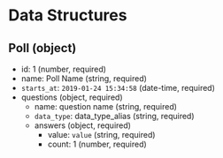 # Data Structures

## Poll (object)
+ id: 1 (number, required)
+ name: Poll Name (string, required)
+ `starts_at`: `2019-01-24 15:34:58` (date-time, required)
+ questions (object, required)
    + name: question name (string, required)
    + `data_type`: data_type_alias (string, required)
    + answers (object, required)
        + value: `value` (string, required)
        + count: 1 (number, required)